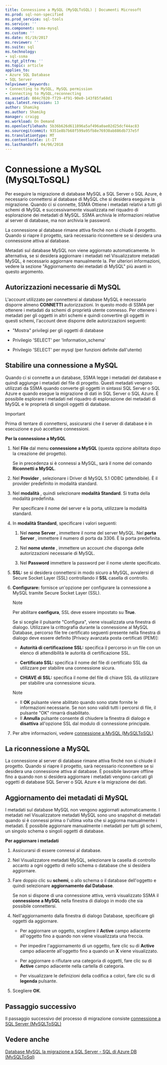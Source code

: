 ```yaml
---
title: Connessione a MySQL (MySQLToSQL) | Documenti Microsoft
ms.prod: sql-non-specified
ms.prod_service: sql-tools
ms.service: ''
ms.component: ssma-mysql
ms.custom: ''
ms.date: 01/19/2017
ms.reviewer: ''
ms.suite: sql
ms.technology:
- sql-ssma
ms.tgt_pltfrm: ''
ms.topic: article
applies_to:
- Azure SQL Database
- SQL Server
helpviewer_keywords:
- Connecting to MySQL, MySQL permission
- Connecting to MySQL,reconnecting
ms.assetid: 084c7020-f729-4f91-90e0-143f85fa68d1
caps.latest.revision: 13
author: Shamikg
ms.author: Shamikg
manager: craigg
ms.workload: On Demand
ms.openlocfilehash: 5b36b626d611896a5af496a0ae02d25dcf44ac83
ms.sourcegitcommit: 9351e8b7b68f599a95fb8e76930ab886db737e5f
ms.translationtype: MT
ms.contentlocale: it-IT
ms.lasthandoff: 04/06/2018
---
```

# <a name="connecting-to-mysql-mysqltosql"></a>Connessione a MySQL (MySQLToSQL)
Per eseguire la migrazione di database MySQL a SQL Server o SQL Azure, è necessario connettersi al database di MySQL che si desidera eseguire la migrazione. Quando ci si connette, SSMA Ottiene i metadati relativi a tutti gli schemi di MySQL e successivamente visualizzata nel riquadro di esplorazione dei metadati di MySQL. SSMA archivia le informazioni relative al server di database, ma non archivia le password.  
  
La connessione al database rimane attiva finché non si chiude il progetto. Quando si riapre il progetto, sarà necessario riconnettere se si desidera una connessione attiva al database.  
  
Metadati sul database MySQL non viene aggiornato automaticamente. In alternativa, se si desidera aggiornare i metadati nel Visualizzatore metadati MySQL, è necessario aggiornare manualmente la. Per ulteriori informazioni, vedere la sezione "Aggiornamento dei metadati di MySQL" più avanti in questo argomento.  
  
## <a name="required-mysql-permissions"></a>Autorizzazioni necessarie di MySQL  
L'account utilizzato per connettersi al database MySQL è necessario disporre almeno **CONNETTI** autorizzazioni. In questo modo di SSMA per ottenere i metadati da schemi di proprietà utente connesso. Per ottenere i metadati per gli oggetti in altri schemi e quindi convertire gli oggetti in questi schemi, l'account deve disporre delle autorizzazioni seguenti:  
  
-   "Mostra" privilegi per gli oggetti di database  
  
-   Privilegio 'SELECT' per 'Information_schema'  
  
-   Privilegio 'SELECT' per mysql (per funzioni definite dall'utente)  
  
## <a name="establishing-a-connection-to-mysql"></a>Stabilire una connessione a MySQL  
Quando ci si connette a un database, SSMA legge i metadati del database e quindi aggiunge i metadati del file di progetto. Questi metadati vengono utilizzati da SSMA quando converte gli oggetti in sintassi SQL Server o SQL Azure e quando esegue la migrazione di dati in SQL Server o SQL Azure. È possibile esplorare i metadati nel riquadro di esplorazione dei metadati di MySQL e le proprietà di singoli oggetti di database.  
  
> [!IMPORTANT]  
> Prima di tentare di connettersi, assicurarsi che il server di database è in esecuzione e può accettare connessioni.  
  
**Per la connessione a MySQL**  
  
1.  Nel **File** dal menu **connessione a MySQL** (questa opzione abilitata dopo la creazione del progetto).  
  
    Se in precedenza si è connessi a MySQL, sarà il nome del comando **Riconnetti a MySQL**.  
  
2.  Nel **Provider** , selezionare i Driver di MySQL 5.1 ODBC (attendibile). È il provider predefinito in modalità standard.  
  
3.  Nel **modalità** , quindi selezionare **modalità Standard**. Si tratta della modalità predefinita.  
  
    Per specificare il nome del server e la porta, utilizzare la modalità standard.  
  
4.  In **modalità Standard**, specificare i valori seguenti:  
  
    1.  Nel **nome Server** , immettere il nome del server MySQL. Nel **porta Server** , immettere il numero di porta da 3306. È la porta predefinita.  
  
    2.  Nel **nome utente** , immettere un account che disponga delle autorizzazioni necessarie di MySQL.  
  
    3.  Nel **Password** immettere la password per il nome utente specificato.  
  
5.  **SSL:** se si desidera connettersi in modo sicuro a MySQL, avvalersi di Secure Socket Layer (SSL) controllando il **SSL** casella di controllo.  
  
6.  **Configurare:** fornisce un'opzione per configurare la connessione a MySQL tramite Secure Socket Layer (SSL).  
  
    > [!NOTE]  
    > Per abilitare **configura**, SSL deve essere impostato su **True**.  
  
    Se si sceglie il pulsante "Configura", viene visualizzata una finestra di dialogo. Utilizzare la crittografia durante la connessione al MySQL Database, percorso file tre certificato seguenti presente nella finestra di dialogo deve essere definito [Privacy avanzata posta certificati (PEM)]:  
  
    -   **Autorità di certificazione SSL:** specifica il percorso in un file con un elenco di attendibilità le autorità di certificazione SSL.  
  
    -   **Certificato SSL:** specifica il nome del file di certificato SSL da utilizzare per stabilire una connessione sicura.  
  
    -   **CHIAVE di SSL:** specifica il nome del file di chiave SSL da utilizzare per stabilire una connessione sicura.  
  
    > [!NOTE]  
    > -   Il **OK** pulsante viene abilitato quando sono state fornite le informazioni necessarie. Se non sono validi tutti i percorsi di file, il pulsante "OK" rimarrà disabilitato.  
    > -   Il **Annulla** pulsante consente di chiudere la finestra di dialogo e **disattiva** all'opzione SSL dal modulo di connessione principale.  
  
7.  Per altre informazioni, vedere [connessione a MySQL &#40;MySQLToSQL&#41;](../../ssma/mysql/connect-to-mysql-mysqltosql.md)  
  
## <a name="reconnecting-to-mysql"></a>La riconnessione a MySQL  
La connessione al server di database rimane attiva finché non si chiude il progetto. Quando si riapre il progetto, sarà necessario riconnettere se si desidera una connessione attiva al database. È possibile lavorare offline fino a quando non si desidera aggiornare i metadati vengono caricati gli oggetti di database SQL Server o SQL Azure e la migrazione dei dati.  
  
## <a name="refreshing-mysql-metadata"></a>Aggiornamento dei metadati di MySQL  
I metadati sul database MySQL non vengono aggiornati automaticamente. I metadati nel Visualizzatore metadati MySQL sono uno snapshot di metadati quando si è connessi prima o l'ultima volta che si aggiorna manualmente i metadati. È possibile aggiornare manualmente i metadati per tutti gli schemi, un singolo schema o singoli oggetti di database.  
  
**Per aggiornare i metadati**  
  
1.  Assicurarsi di essere connessi al database.  
  
2.  Nel Visualizzatore metadati MySQL, selezionare la casella di controllo accanto a ogni oggetto di nello schema o database che si desidera aggiornare.  
  
3.  Fare doppio clic su **schemi**, o allo schema o il database dell'oggetto e quindi selezionare **aggiornamento dal Database**.  
  
    Se non si dispone di una connessione attiva, verrà visualizzato SSMA il **connessione a MySQL** nella finestra di dialogo in modo che sia possibile connettersi.  
  
4.  Nell'aggiornamento dalla finestra di dialogo Database, specificare gli oggetti da aggiornare.  
  
    -   Per aggiornare un oggetto, scegliere il **Active** campo adiacente all'oggetto fino a quando non viene visualizzata una freccia.  
  
    -   Per impedire l'aggiornamento di un oggetto, fare clic su di **Active** campo adiacente all'oggetto fino a quando un **X** viene visualizzato.  
  
    -   Per aggiornare o rifiutare una categoria di oggetti, fare clic su di **Active** campo adiacente nella cartella di categoria.  
  
    -   Per visualizzare le definizioni della codifica a colori, fare clic su di **legenda** pulsante.  
  
5.  Scegliere **OK**.  
  
## <a name="next-step"></a>Passaggio successivo  
Il passaggio successivo del processo di migrazione consiste [connessione a SQL Server &#40;MySQLToSQL&#41;](../../ssma/mysql/connecting-to-sql-server-mysqltosql.md)  
  
## <a name="see-also"></a>Vedere anche  
[Database MySQL la migrazione a SQL Server - SQL di Azure DB &#40;MySQLToSql&#41;](../../ssma/mysql/migrating-mysql-databases-to-sql-server-azure-sql-db-mysqltosql.md)  
  
